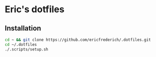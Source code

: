 # Eric's dotfiles

## Installation

```bash
cd ~ && git clone https://github.com/ericfrederich/.dotfiles.git
cd ~/.dotfiles
./.scripts/setup.sh
```
